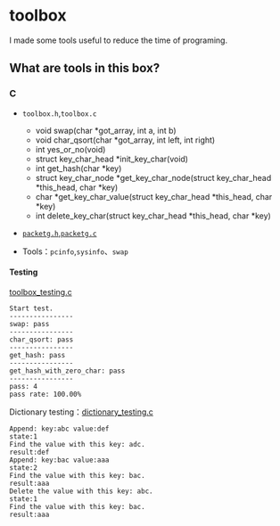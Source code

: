 # toolbox

I made some tools useful to reduce the time of programing.

## What are tools in this box?

### C

* `toolbox.h`,`toolbox.c`
  * void swap(char \*got\_array, int a, int b)
  * void char\_qsort(char \*got_array, int left, int right)
  * int yes\_or\_no(void)
  * struct key\_char\_head \*init\_key\_char(void)
  * int get\_hash(char \*key)
  * struct key\_char\_node \*get\_key\_char\_node(struct key\_char\_head \*this\_head, char \*key)
  * char \*get\_key\_char\_value(struct key\_char\_head \*this\_head, char \*key)
  * int delete\_key\_char(struct key\_char\_head \*this\_head, char \*key)
* [`packetg.h`,`packetg.c`](https://github.com/YanHaoChen/packetg)

* Tools：`pcinfo`,`sysinfo`、`swap`

#### Testing

[toolbox_testing.c](https://github.com/YanHaoChen/toolbox/blob/master/c/src/toolbox/toolbox_testing.c)

```shell
Start test.
----------------
swap: pass
----------------
char_qsort: pass
----------------
get_hash: pass
----------------
get_hash_with_zero_char: pass
----------------
pass: 4
pass rate: 100.00%
```

Dictionary testing：[dictionary_testing.c](https://github.com/YanHaoChen/toolbox/blob/master/c/src/toolbox/dictionary_testing.c)

```shell
Append: key:abc value:def
state:1
Find the value with this key: adc.
result:def
Append: key:bac value:aaa
state:2
Find the value with this key: bac.
result:aaa
Delete the value with this key: abc.
state:1
Find the value with this key: bac.
result:aaa
```
